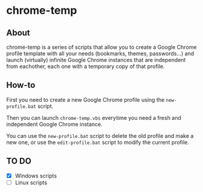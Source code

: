 # chrome-temp

## About

chrome-temp is a series of scripts that allow you to create a Google Chrome profile template with all your needs (bookmarks, themes, passwords...) and launch (virtually) infinite Google Chrome instances that are independent from eachother, each one with a temporary copy of that profile.

## How-to

First you need to create a new Google Chrome profile using the ```new-profile.bat``` script.

Then you can launch ```chrome-temp.vbs``` everytime you need a fresh and independent Google Chrome instance.

You can use the ```new-profile.bat``` script to delete the old profile and make a new one, or use the ```edit-profile.bat``` script to modify the current profile.

## TO DO

- [x] Windows scripts
- [ ] Linux scripts
